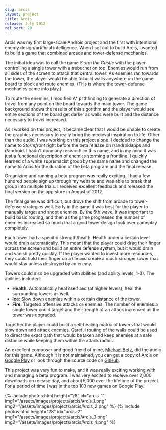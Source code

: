 ```yaml
---
slug: arcis
layout: project
title: Arcis
release: July 2012
rel_sort: 20
---
```


Arcis was my first large-scale Android project and the first with intentional
enemy design/artificial intelligence. When I set out to build Arcis, I wanted to
build a game that combined arcade and tower-defense mechanics.

The initial idea was to call the game *Storm the Castle* with the player controlling
a single tower with a trebuchet on top. Enemies would run from all sides of the
screen to attack that central tower. As enemies ran towards the tower,
the player would be able to build walls anywhere on the game board to block and
route enemies. (This is where the tower-defense mechanics came into play.)

To route the enemies, I modified A\* pathfinding to generate a direction of travel
from any point on the board towards the main tower. The game background shows the
results of this algorithm and the player would see entire sections of the board
get darker as walls were built and the distance necessary to travel increased.

As I worked on this project, it became clear that I would be unable to create
the graphics necessary to really bring the medieval inspiration to life. Other
than the audio, I was working on this project alone. I decided to change the name
to *Stormfront* right before the beta release on r/androidapps and r/android.
I hadn't done any research on this name, and in my mind it was just a functional
description of enemies storming a frontline. I quickly learned of a white
supremacist group by the same name and changed the name to *Arcis* for the duration
of the beta program and the final release.

Organizing and running a beta program was really exciting. I had a few hundred
people sign up through my website and was able to break that group into multiple
trials. I received excellent feedback and released the final version on the app
store in August of 2012.

The final game was difficult, but drove the shift from arcade to tower-defense
strategies well. Early in the game it was best for the player to manually target
and shoot enemies. By the 5th wave, it was important to build basic routing, and
then as the game progressed the number of enemies increased so much that a good
tower design took over gameplay completely.

Each tower had a specific strength/health. Health under a certain level would
drain automatically. This meant that the player could drag their finger across
the screen and build an entire defense system, but it would drain and vanish
pretty quickly. If the player wanted to invest more resources, they could hold
their finger on a tile and create a much stronger tower that would stay unless
destroyed by an enemy.

Towers could also be upgraded with abilities (and ability levels, 1-3). The
abilities included:

* **Health**: Automatically heal itself and (at higher levels), heal the
  surrounding towers as well.
* **Ice**: Slow down enemies within a certain distance of the tower.
* **Fire**: Targeted offensive attacks on enemies. The number of enemies a
  single tower could target and the strength of an attack increased as the
  tower was upgraded.

Together the player could build a self-healing matrix of towers that would slow
down and attack enemies. Careful routing of the walls could be used to direct
the exact path that would be taken and keep enemies at a safe distance while
keeping them within the attack radius.

An excellent composer and good friend of mine, [Michael Betz][1], did the audio
for this game. Although it is not maintained, you can get a copy of Arcis
on [Google Play][2] or look through the source code on [GitHub][3].

This project was very fun to make, and it was really exciting working with and
managing a beta program. I was very excited to receive over 2,000 downloads on
release day, and about 5,000 over the lifetime of the project. For a period of
time I was in the top 100 new games on Google Play.

{% include photos.html
  height="28" id="arcis-1"
  img1="/assets/images/projects/arcis/Arcis_1.png"
  img2="/assets/images/projects/arcis/Arcis_2.png"
%}
{% include photos.html
  height="28" id="arcis-2"
  img1="/assets/images/projects/arcis/Arcis_3.png"
  img2="/assets/images/projects/arcis/Arcis_4.png"
%}

[1]: http://michaelbetzmusic.com
[2]: https://play.google.com/store/apps/details?id=com.petronicarts.arcis
[3]: https://github.com/Tornquist/Arcis
